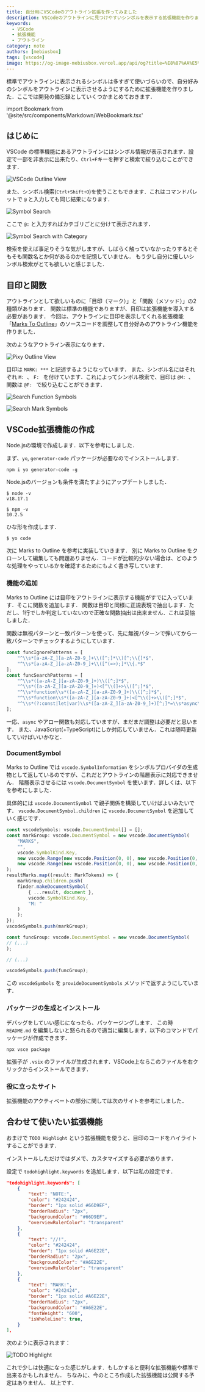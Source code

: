 ```yaml
---
title: 自分用にVSCodeのアウトライン拡張を作ってみました
description: VSCodeのアウトラインに見つけやすいシンボルを表示する拡張機能を作りました
keywords:
  - VSCode
  - 拡張機能
  - アウトライン
category: note
authors: [mebiusbox]
tags: [vscode]
image: https://og-image-mebiusbox.vercel.app/api/og?title=%E8%87%AA%E5%88%86%E7%94%A8%E3%81%ABVSCode%E3%81%AE%E3%82%A2%E3%82%A6%E3%83%88%E3%83%A9%E3%82%A4%E3%83%B3%E6%8B%A1%E5%BC%B5%E3%82%92%E4%BD%9C%E3%81%A3%E3%81%A6%E3%81%BF%E3%81%BE%E3%81%97%E3%81%9F&subtitle=VSCode%E3%81%AE%E3%82%A2%E3%82%A6%E3%83%88%E3%83%A9%E3%82%A4%E3%83%B3%E3%81%AB%E8%A6%8B%E3%81%A4%E3%81%91%E3%82%84%E3%81%99%E3%81%84%E3%82%B7%E3%83%B3%E3%83%9C%E3%83%AB%E3%82%92%E8%A1%A8%E7%A4%BA%E3%81%99%E3%82%8B%E6%8B%A1%E5%BC%B5%E6%A9%9F%E8%83%BD%E3%82%92%E4%BD%9C%E3%82%8A%E3%81%BE%E3%81%97%E3%81%9F&date=2023%2F12%2F13&tags=vscode
---
```


標準でアウトラインに表示されるシンボルは多すぎて使いづらいので、自分好みのシンボルをアウトラインに表示させるようにするために拡張機能を作りました．ここでは開発の備忘録としていくつかまとめておきます．

<!-- truncate -->

import Bookmark from '@site/src/components/Markdown/WebBookmark.tsx'

## はじめに

VSCode の標準機能にあるアウトラインにはシンボル情報が表示されます．設定で一部を非表示に出来たり、`Ctrl+F`キーを押すと検索で絞り込むことができます．

![VSCode Outline View](/img/post/2023/2023-12-13-vscode-pixy-notion-231213153911.png)

また、シンボル検索(`Ctrl+Shift+O`)を使うこともできます．これはコマンドパレットで `@` と入力しても同じ結果になります．

![Symbol Search](/img/post/2023/2023-12-13-vscode-pixy-notion-231213165821.png)

ここで `@:` と入力すればカテゴリごとに分けて表示されます．

![Symbol Search with Category](/img/post/2023/2023-12-13-vscode-pixy-notion-231213165920.png)

検索を使えば事足りそうな気がしますが、しばらく触っていなかったりするとそもそも関数名とか何があるのかを記憶していません．
もう少し自分に優しいシンボル検索がとても欲しいと感じました．


## 目印と関数

アウトラインとして欲しいものに「目印（マーク）」と「関数（メソッド）」の2種類があります．
関数は標準の機能でありますが、目印は拡張機能を導入する必要があります．
今回は、アウトラインに目印を表示してくれる拡張機能「[Marks To Outline](https://marketplace.visualstudio.com/items?itemName=roabramov.marks-to-outline)」のソースコードを調整して自分好みのアウトライン機能を作りました．

<Bookmark name="Marks to outline" url="https://marketplace.visualstudio.com/items?itemName=roabramov.marks-to-outline" description="Adds MARKS symbols to outline view" />

次のようなアウトライン表示になります．

![Pixy Outline View](/img/post/2023/2023-12-13-vscode-pixy-notion-231213170838.png)

目印は `MARK: ***` と記述するようになっています．
また、シンボル名にはそれぞれ `M: `、 `F: ` を付けています．これによってシンボル検索で、目印は `@M: `、関数は `@F: ` で絞り込むことができます．

![Search Function Symbols](/img/post/2023/2023-12-13-vscode-pixy-notion-231213172106.png)

![Search Mark Symbols](/img/post/2023/2023-12-13-vscode-pixy-notion-231213172155.png)


## VSCode拡張機能の作成

Node.jsの環境で作成します．以下を参考にしました．

<Bookmark name="VSCode Extensions(拡張機能) 自作入門 〜VSCodeにおみくじ機能を追加する〜" url="https://qiita.com/HelloRusk/items/073b58c1605de224e67e" description="VSCode Extensions(拡張機能) 自作入門 〜VSCodeにおみくじ機能を追加する〜" />

まず、`yo`, `generator-code` パッケージが必要なのでインストールします．

```
npm i yo generator-code -g
```

Node.jsのバージョンも条件を満たすようにアップデートしました．

```
$ node -v
v18.17.1

$ npm -v
10.2.5
```

ひな形を作成します．

```
$ yo code
```

次に Marks to Outline を参考に実装していきます．
別に Marks to Outline をクローンして編集しても問題ありません．コードが比較的少ない場合は、どのような処理をやっているかを確認するためにもよく書き写しています．


### 機能の追加

Marks to Outline には目印をアウトラインに表示する機能がすでに入っています．そこに関数を追加します．
関数は目印と同様に正規表現で抽出します．ただし、1行でしか判定していないので正確な関数抽出は出来ません．これは妥協しました．

関数は無視パターンと一致パターンを使って、先に無視パターンで弾いてから一致パターンでチェックするようにしています．

```javascript
const funcIgnorePatterns = [
    "^\\s*[a-zA-Z_][a-zA-Z0-9_]+\\([^;]*\\)[^;\\{]*$",
    "^\\s*[a-zA-Z_][a-zA-Z0-9_]+\\([^(=>);]*\\{.*$"
];
const funcSearchPatterns = [
    "^\\s*([a-zA-Z_][a-zA-Z0-9_]+)\\([^;]*$",
    "^\\s*([a-zA-Z_][a-zA-Z0-9_]+)<[^\\(]+>\\([^;]*$",
    "^\\s*function\\s*([a-zA-Z_][a-zA-Z0-9_]+)\\([^;]*$",
    "^\\s*function\\s*([a-zA-Z_][a-zA-Z0-9_]+)<[^\\(]+>\\([^;]*$",
    "^\\s*(?:const|let|var)\\s*([a-zA-Z_][a-zA-Z0-9_]+)[^;]*=\\s*async\\s*\\([^;]*$",
];
```

一応、`async` やアロー関数も対応していますが、まだまだ調整は必要だと思います．
また、JavaScript(+TypeScript)にしか対応していません．これは随時更新していけばいいかなと．



### DocumentSymbol

Marks to Outline では `vscode.SymbolInformation` をシンボルプロバイダの生成物として返しているのですが、これだとアウトラインの階層表示に対応できません．
階層表示させるには `vscode.DocumentSymbol` を使います．詳しくは、以下を参考にしました．

<Bookmark name="VS Code拡張API - DocumentSymbolProvider" url="https://qiita.com/PrsPrsBK/items/d71b13e733f3bbacf8b5" description="" />

具体的には `vscode.DocumentSymbol` で親子関係を構築していけばよいみたいです． `vscode.DocumentSymbol.children` に `vscode.DocumentSymbol` を追加していく感じです．

```typescript
const vscodeSymbols: vscode.DocumentSymbol[] = [];
const markGroup: vscode.DocumentSymbol = new vscode.DocumentSymbol(
    "MARKS",
    "",
    vscode.SymbolKind.Key,
    new vscode.Range(new vscode.Position(0, 0), new vscode.Position(0, 10)),
    new vscode.Range(new vscode.Position(0, 0), new vscode.Position(0, 10))
);
resultMarks.map((result: MarkTokens) => {
    markGroup.children.push(
    finder.makeDocumentSymbol(
        { ...result, document },
        vscode.SymbolKind.Key,
        "M: "
    )
    );
});
vscodeSymbols.push(markGroup);

const funcGroup: vscode.DocumentSymbol = new vscode.DocumentSymbol(
// (...)
);

// (...)

vscodeSymbols.push(funcGroup);
```

この `vscodeSymbols` を `provideDocumentSymbols` メソッドで返すようにしています．


### パッケージの生成とインストール

デバッグをしていい感じになったら、パッケージングします．
この時 `README.md` を編集しないと怒られるので適当に編集します．以下のコマンドでパッケージが作成できます．

```
npx vsce package
```

拡張子が `.vsix` のファイルが生成されます．VSCode上ならこのファイルを右クリックからインストールできます．


### 役に立ったサイト

拡張機能のアクティベートの部分に関しては次のサイトを参考にしました．

<Bookmark name="Visual Studio Code 拡張機能のアクティベート activationEvents" url="https://clickan.click/activation-events/" description="" />


## 合わせて使いたい拡張機能

おまけで `TODO Highlight` という拡張機能を使うと、目印のコードをハイライトすることができます．

<Bookmark name="TODO Highlight" url="https://marketplace.visualstudio.com/items?itemName=wayou.vscode-todo-highlight" description="highlight TODOs, FIXMEs, and any keywords, annotations..." />

インストールしただけではダメで、カスタマイズする必要があります．

設定で `todohighlight.keywords` を追加します．以下は私の設定です．

```json
"todohighlight.keywords": [
    {
        "text": "NOTE:",
        "color": "#242424",
        "border": "1px solid #66D9EF",
        "borderRadius": "2px",
        "backgroundColor": "#66D9EF",
        "overviewRulerColor": "transparent"
    },
    {
        "text": "//!",
        "color": "#242424",
        "border": "1px solid #A6E22E",
        "borderRadius": "2px",
        "backgroundColor": "#A6E22E",
        "overviewRulerColor": "transparent"
    },
    {
        "text": "MARK:",
        "color": "#242424",
        "border": "1px solid #A6E22E",
        "borderRadius": "2px",
        "backgroundColor": "#A6E22E",
        "fontWeight": "600",
        "isWholeLine": true,
    }
],
```

次のように表示されます：

![TODO Highlight](/img/post/2023/2023-12-13-vscode-pixy-notion-231213180211.png)


これで少しは快適になった感じがします．もしかすると便利な拡張機能や標準で出来るかもしれません．
ちなみに、今のところ作成した拡張機能は公開する予定はありません．
以上です．
